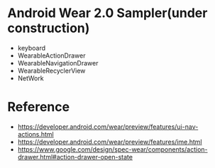 # Android Wear 2.0 Sampler(under construction)

- keyboard
- WearableActionDrawer
- WearableNavigationDrawer
- WearableRecyclerView
- NetWork

# Reference

- https://developer.android.com/wear/preview/features/ui-nav-actions.html
- https://developer.android.com/wear/preview/features/ime.html
- https://www.google.com/design/spec-wear/components/action-drawer.html#action-drawer-open-state
